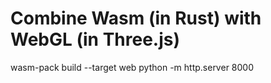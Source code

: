 # Combine Wasm (in Rust) with WebGL (in Three.js)

wasm-pack build --target web
python -m http.server 8000
